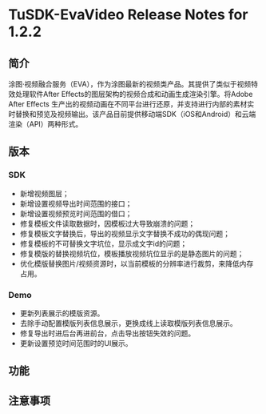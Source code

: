 # TuSDK-EvaVideo Release Notes for 1.2.2

## 简介

涂图·视频融合服务（EVA），作为涂图最新的视频类产品。其提供了类似于视频特效处理软件After Effects的图层架构的视频合成和动画生成渲染引擎。将Adobe After Effects 生产出的视频动画在不同平台进行还原，并支持进行内部的素材实时替换和预览及视频输出。该产品目前提供移动端SDK（iOS和Android）和云端渲染（API）两种形式。

## 版本

### SDK

* 新增视频图层；
* 新增设置视频导出时间范围的接口；
* 新增设置视频预览时间范围的借口；
* 修复模板文件读取数据时，因模板过大导致崩溃的问题；
* 修复模板文字替换后，导出的视频显示文字替换不成功的偶现问题；
* 修复模板的不可替换文字坑位，显示成文字id的问题；
* 修复模版的替换视频坑位，模板播放视频坑位显示的是静态图片的问题；
* 优化模版替换图片/视频资源时，以当前模板的分辨率进行裁剪，来降低内存占用。

### Demo

* 更新列表展示的模版资源。
* 去除手动配置模版列表信息展示，更换成线上读取模版列表信息展示。
* 修复导出时进后台再进前台，点击导出按钮失效的问题。
* 更新设置预览时间范围时的UI展示。

## 功能


## 注意事项
